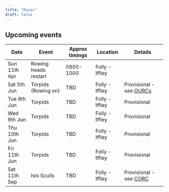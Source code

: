 ```yaml
---
title: "Races"
draft: false
---
```


## Upcoming events

| Date | Event | Approx timings | Location | Details |
| - | - | - | - | - | 
| Sun 11th Apr | Rowing heads restart | 0800-1000 | Folly - Iffley | |
| Sat 5th Jun | Torpids (Rowing on) | TBD | Folly - Iffley | Provisional - see [OURCs](https://ourcs.co.uk/) |
| Tue 8th Jun | Torpids | TBD | Folly - Iffley | Provisional |
| Wed 9th Jun | Torpids | TBD | Folly - Iffley | Provisional |
| Thu 10th Jun | Torpids | TBD | Folly - Iffley | Provisional |
| Fri 11th Jun | Torpids | TBD | Folly - Iffley | Provisional |
| Sat 11th Sep | Isis Sculls | TBD | Folly - Iffley | Provisional - see [CORC](http://oxfordrowingclub.org.uk/isis-sculls/) |

